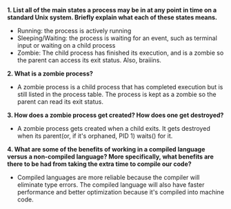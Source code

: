 **1. List all of the main states a process may be in at any point in time on a standard Unix system. Briefly explain what each of these states means.**
* Running: the process is actively running
* Sleeping/Waiting: the process is waiting for an event, such as terminal input or waiting on a child process
* Zombie: The child process has finished its execution, and is a zombie so the parent can access its exit status. Also, braiiins.


**2. What is a zombie process?**
* A zombie process is a child process that has completed execution but is still listed in the process table. The process is kept as a zombie so the parent can read its exit status.



**3. How does a zombie process get created? How does one get destroyed?**
* A zombie process gets created when a child exits. It gets destroyed when its parent(or, if it's orphaned, PID 1) waits() for it.


**4. What are some of the benefits of working in a compiled language versus a non-compiled language? More specifically, what benefits are there to be had from taking the extra time to compile our code?**
* Compiled languages are more reliable because the compiler will eliminate type errors. The compiled language will also have faster performance and better optimization because it's compiled into machine code.

